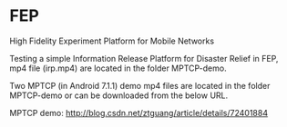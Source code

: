 # FEP 
High Fidelity Experiment Platform for Mobile Networks

Testing a simple Information Release Platform for Disaster Relief in FEP, mp4 file (irp.mp4) are located in the folder MPTCP-demo. 

Two MPTCP (in Android 7.1.1) demo mp4 files are located in the folder MPTCP-demo or can be downloaded from the below URL.

MPTCP demo: http://blog.csdn.net/ztguang/article/details/72401884
